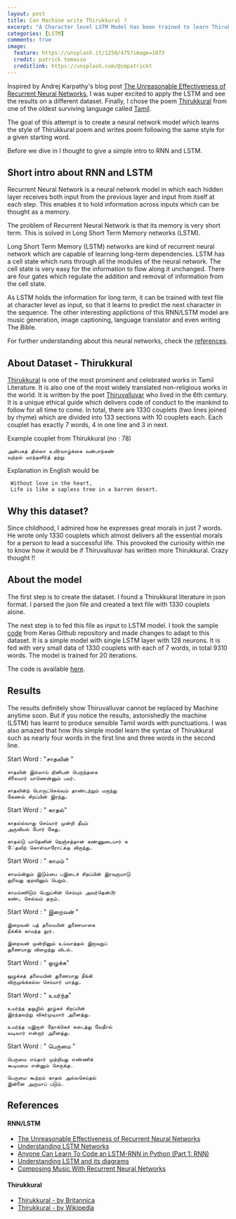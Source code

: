 ```yaml
---
layout: post
title: Can Machine write Thirukkural ?
excerpt: "A Character level LSTM Model has been trained to learn Thirukkural literature and write poem with a given starting word."
categories: [LSTM]
comments: true
image:
  feature: https://unsplash.it/1250/475?image=1073
  credit: patrick tomasso
  creditlink: https://unsplash.com/@impatrickt
---
```



Inspired by Andrej Karpathy's blog post [The Unreasonable Effectiveness of Recurrent Neural Networks](http://karpathy.github.io/2015/05/21/rnn-effectiveness/), I was super excited to apply the LSTM and see the results on a different dataset.
Finally, I chose the poem [Thirukkural]((https://en.wikipedia.org/wiki/Tirukku%E1%B9%9Ba%E1%B8%B7)) from one of the oldest surviving language called [Tamil](https://en.wikipedia.org/wiki/Tamil_language).

The goal of this attempt is to create a neural network model which learns the style of Thirukkural
poem and writes poem following the same style for a given starting word. 

Before we dive in I thought to give a simple intro to RNN and LSTM. 

## Short intro about RNN and LSTM 
Recurrent Neural Network is a neural network model in which each hidden layer receives both input from the previous layer and 
input from itself at each step. This enables it to hold information across inputs which can be thought as a memory.

The problem of Recurrent Neural Network is that its memory is very short term.
This is solved in Long Short Term Memory networks (LSTM).

Long Short Term Memory (LSTM) networks are kind of recurrent neural network which are capable of learning long-term dependencies. 
LSTM has a cell state which runs through all the modules of the neural network.
The cell state is very easy for the information to flow along it unchanged.
There are four gates which regulate the addition and removal of information from the cell state.

As LSTM holds the information for long term, it can be trained with text file at character level as input, so that it learns to predict the next character in the sequence.
 The other interesting applictions of this RNN/LSTM model are music generation, image captioning, language translator and even writing The Bible.

For further understanding about this neural networks, check the [references](#references).


## About Dataset - Thirukkural
[Thirukkural](https://en.wikipedia.org/wiki/Tirukku%E1%B9%9Ba%E1%B8%B7) is one of the most prominent and celebrated works in Tamil Literature. It is also one of the
most widely translated non-religious works in the world.
It is written by the poet [Thiruvalluvar](https://en.wikipedia.org/wiki/Thiruvalluvar) who lived in the 6th century. It is a unique ethical guide which delivers code of 
 conduct to the mankind to follow for all time to come. 
In total, there are 1330 couplets (two lines joined by rhyme) which are divided into 133 sections with 10 couplets each.
Each couplet has exactly 7 words, 4 in one line and 3 in next.

Example couplet from Thirukkural (no : 78)
```
அன்பகத் தில்லா உயிர்வாழ்க்கை வன்பாற்கண்
வற்றல் மரந்தளிர்த் தற்று
```
Explanation in English would be 
```
 Without love in the heart, 
 Life is like a sapless tree in a barren desert. 

```
## Why this dataset?
Since childhood, I admired how he expresses great morals in just 7 words.
 He wrote only 1330 couplets which almost delivers all the essential morals
   for a person to lead a successful life.
This provoked the curiosity within me to know how it would be if Thiruvalluvar has written more Thirukkural.
   Crazy thought !! 

## About the model
The first step is to create the dataset. I found a Thirukkural literature in json format. I parsed the json file
 and created a text file with 1330 couplets alone.
 
The next step is to fed this file as input to LSTM model. I took the sample
[code](https://github.com/fchollet/keras/blob/master/examples/lstm_text_generation.py) from Keras Github repository and made changes to adapt to this dataset.
It is a simple model with single LSTM layer with 128 neurons. It is fed with very small
data of 1330 couplets with each of 7 words, in total 9310 words. 
The model is trained for 20 iterations. 

The code is available [here](https://github.com/VeereshElango/text_generation_thirukkural).

## Results

The results definitely show Thiruvalluvar cannot be replaced by Machine anytime soon. But if you notice the results, astonishedly the 
machine (LSTM) has learnt to produce sensible Tamil words with punctuations. I was also amazed that how this 
  simple model learn the syntax of Thirukkural such as nearly four words in the first line and three words in the 
  second line. 

Start Word : "சாதலின் "
```
சாதலின் இல்லாய் நினிபன் பெருந்தகை 
சிலையார் யாணென்னும் பயர்.
```
```
சாதலின்ற் பொருட்செல்வம் தாண்டற்றும் மருந்து 
கேணல் சிறப்பின் இரந்து.
```
Start Word : "   காதல்"
```
காதல்ல்லாது செய்யார் முன்றி தீயும் 
அருவியல் போர் கேது.
```
```
காதல்டு யாதெனின் நெஞ்சத்தான் கண்ணுடையார் க
ேதலிற் கொள்வாரோட்க்கு விருந்து.
```
Start Word : "  காமம் "
```
காமம்ன்தும் இடும்பை பஇடைச் சிறப்பின் இரவுருமாடு 
ஒரிவது குறவினும் பெறும்.
```
```
காமம்ணிடும் பெறுப்சின் செய்யும் அவர்தென்பீர் 
கண்ட செல்வம் தரும்.
```

Start Word : " இறைவன் "
```
இறைவன் பத் தலையபின் துணையாகை 
நீக்கிக் காமந்த நூர்.
```
```
இறைவன் முன்றினும் உய்வாத்தல் இருவறுப் 
துணையாது விழைந்து விடல்.
```

Start Word : "  ஒழுக்க"
```
ஒழுக்கத் தலையபின் துணையாது நீங்கி 
விருமுங்க்கல்ல செய்யார் மாத்து.
```

Start Word : " உயர்ந்த"
```
உயர்ந்த தஒழில் தூழ்கச் சிறப்பின் 
இரந்தவற்று விகர்முடியார் அனைத்து.
```
```
உயர்ந்த யஇருள் நோக்கெச் சுடைத்து வேநீால் 
வடிவார் என்றார் அனைத்து.
```

Start Word : " பெருமை "
```
பெருமை எய்தார் முற்றியது எண்ணிக் 
கூடியமை என்னும் செருக்கு.
```
```
பெருமை கூற்றம் காதல் அல்லசெய்தல் 
இன்னை அருமாப் படும்.
```

## References 
#### RNN/LSTM
* [The Unreasonable Effectiveness of Recurrent Neural Networks](http://karpathy.github.io/2015/05/21/rnn-effectiveness/)
* [Understanding LSTM Networks](http://colah.github.io/posts/2015-08-Understanding-LSTMs/)
* [Anyone Can Learn To Code an LSTM-RNN in Python (Part 1: RNN)](https://iamtrask.github.io/2015/11/15/anyone-can-code-lstm/)
* [Understanding LSTM and its diagrams](https://medium.com/@shiyan/understanding-lstm-and-its-diagrams-37e2f46f1714)
* [Composing Music With Recurrent Neural Networks](http://www.hexahedria.com/2015/08/03/composing-music-with-recurrent-neural-networks/)

#### Thirukkural
* [Thirukkural - by Britannica](https://www.britannica.com/topic/Tirukkural)
* [Thirukkural - by Wikipedia](https://www.google.com/url?sa=t&rct=j&q=&esrc=s&source=web&cd=2&cad=rja&uact=8&sqi=2&ved=0ahUKEwic78TMjfLUAhXLfRoKHUSHDmgQFggxMAE&url=https%3A%2F%2Fen.wikipedia.org%2Fwiki%2FTirukku%25E1%25B9%259Ba%25E1%25B8%25B7&usg=AFQjCNHgAu5JoMvimy5DIy6LL3p1Wl10Lg)
